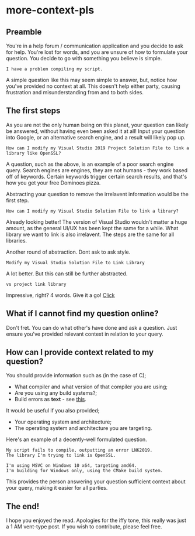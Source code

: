 # more-context-pls

  ## Preamble
  You're in a help forum / communication application and you decide to ask for help. You're lost for words, and you are unsure of how to formulate your question.
  You decide to go with something you believe is simple.

  ```
  I have a problem compiling my script.
  ```

  A simple question like this may seem simple to answer, but, notice how you've provided no context at all.
  This doesn't help either party, causing frustration and misunderstanding from and to both sides.

  ## The first steps
  As you are not the only human being on this planet, your question can likely be answered, without having even been asked it at all!
  Input your question into Google, or an alternative search engine, and a result will likely pop up.

  ```
  How can I modify my Visual Studio 2019 Project Solution File to link a library like OpenSSL?
  ```

  A question, such as the above, is an example of a poor search engine query. Search engines are engines, they are not humans - they work based off of keywords. Certain keywords trigger certain search results, and that's how you get your free Dominoes pizza.

  Abstracting your question to remove the irrelavent information would be the first step.

  ```
  How can I modify my Visual Studio Solution File to link a library?
  ```

  Already looking better! The version of Visual Studio wouldn't matter a huge amount, as the general UI/UX has been kept the same for a while.
  What library we want to link is also irrelavent. The steps are the same for all libraries.

  Another round of abstraction. Dont ask to ask style.

  ```
  Modify my Visual Studio Solution File to Link Library
  ```

  A lot better. But this can still be further abstracted.

  ```
  vs project link library
  ```

  Impressive, right? 4 words. Give it a go! [Click](https://lmgtfy.app/?q=vs+project+link+library)

  ## What if I cannot find my question online?

  Don't fret. You can do what other's have done and ask a question.
  Just ensure you've provided relevant context in relation to your query.

  ## How can I provide context related to my question?

  You should provide information such as (in the case of C);
  * What compiler and what version of that compiler you are using;
  * Are you using any build systems?;
  * Build errors as **text** - see [this](https://textnot.pictures).

  It would be useful if you also provided;
  * Your operating system and architecture;
  * The operating system and architecture you are targeting.

  Here's an example of a decently-well formulated question.

  ```
  My script fails to compile, outputting an error LNK2019.
  The library I'm trying to link is OpenSSL.

  I'm using MSVC on Windows 10 x64, targeting amd64.
  I'm building for Windows only, using the CMake build system.
  ```

  This provides the person answering your question sufficient context about your query, making it easier for all parties.

  ## The end!

  I hope you enjoyed the read. Apologies for the iffy tone, this really was just a 1 AM vent-type post.
  If you wish to contribute, please feel free.
